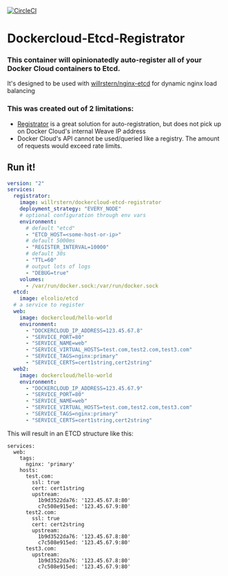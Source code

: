 [![CircleCI](https://circleci.com/gh/willrstern/dockercloud-etcd-registrator/tree/master.svg?style=shield)](https://circleci.com/gh/willrstern/dockercloud-etcd-registrator/tree/master)
# Dockercloud-Etcd-Registrator

### This container will opinionatedly auto-register all of your Docker Cloud containers to Etcd.
It's designed to be used with [willrstern/nginx-etcd](https://github.com/willrstern/nginx-etcd) for dynamic nginx load balancing

### This was created out of 2 limitations:
- [Registrator](https://github.com/gliderlabs/registrator) is a great solution for auto-registration, but does not pick up on Docker Cloud's internal Weave IP address
- Docker Cloud's API cannot be used/queried like a registry.  The amount of requests would exceed rate limits.

## Run it!
```yaml
version: "2"
services:
  registrator:
    image: willrstern/dockercloud-etcd-registrator
    deployment_strategy: "EVERY_NODE"
    # optional configuration through env vars
    environment:
      # default "etcd"
      - "ETCD_HOST=<some-host-or-ip>"
      # default 5000ms
      - "REGISTER_INTERVAL=10000"
      # default 30s
      - "TTL=60"
      # output lots of logs
      - "DEBUG=true"
    volumes:
      - /var/run/docker.sock:/var/run/docker.sock
  etcd:
    image: elcolio/etcd
  # a service to register
  web:
    image: dockercloud/hello-world
    environment:
      - "DOCKERCLOUD_IP_ADDRESS=123.45.67.8"
      - "SERVICE_PORT=80"
      - "SERVICE_NAME=web"
      - "SERVICE_VIRTUAL_HOSTS=test.com,test2.com,test3.com"
      - "SERVICE_TAGS=nginx:primary"
      - "SERVICE_CERTS=cert1string,cert2string"
  web2:
    image: dockercloud/hello-world
    environment:
      - "DOCKERCLOUD_IP_ADDRESS=123.45.67.9"
      - "SERVICE_PORT=80"
      - "SERVICE_NAME=web"
      - "SERVICE_VIRTUAL_HOSTS=test.com,test2.com,test3.com"
      - "SERVICE_TAGS=nginx:primary"
      - "SERVICE_CERTS=cert1string,cert2string"
```

This will result in an ETCD structure like this:

```
services:
  web:
    tags:
      nginx: 'primary'
    hosts:
      test.com:
        ssl: true
        cert: cert1string
        upstream:
          1b9d3522da76: '123.45.67.8:80'
          c7c508e915ed: '123.45.67.9:80'
      test2.com:
        ssl: true
        cert: cert2string
        upstream:
          1b9d3522da76: '123.45.67.8:80'
          c7c508e915ed: '123.45.67.9:80'
      test3.com:
        upstream:
          1b9d3522da76: '123.45.67.8:80'
          c7c508e915ed: '123.45.67.9:80'
```





